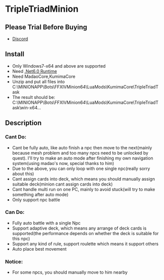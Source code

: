 # TripleTriadMinion
## Please Trial Before Buying
* [Discord](https://discord.com/invite/g8nnzfED2H)
## Install
* Only Windows7-x64 and above are supported
* Need [.Net6.0 Runtime](https://dotnet.microsoft.com/download/dotnet/6.0)
* Need MadaoCore,KumimaCore
* Unzip and put all files into C:\MINIONAPP\Bots\FFXIVMinion64\LuaMods\KumimaCore\TripleTriadTask
* The result should be: C:\MINIONAPP\Bots\FFXIVMinion64\LuaMods\KumimaCore\TripleTriadTask\win-x64\...
## Description 
### Cant Do:  
* Cant be fully auto, like auto finish a npc then move to the next(mainly because mesh problem and too many npcs need to be unlocked by quest). I'll try to make an auto mode after finishing my own navigation system(using madao's now, special thanks to him)
* Due to the above, you can only loop with one single npc(really sorry about this)  
* Cant assign cards into deck, which means you should manually assign suitable deck(minion cant assign cards into deck)  
* Cant handle multi run on one PC, mainly to avoid stuck(will try to make something after auto mode)
* Only support npc battle
### Can Do:  
* Fully auto battle with a single Npc 
* Support adaptive deck, which means any arrange of deck cards is supported(the performance depends on whether the deck is suitable for this npc)
* Support any kind of rule, support roulette which means it support others  
* Auto place best movement
### Notice:
* For some npcs, you should manually move to him nearby
